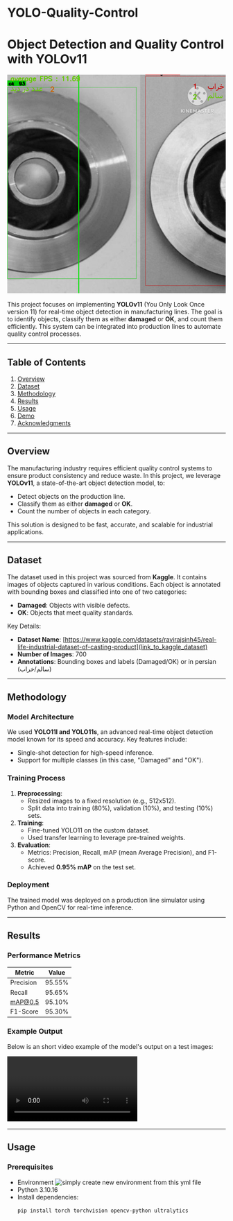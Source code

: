 # YOLO-Quality-Control
# Object Detection and Quality Control with YOLOv11

![Project Banner](https://github.com/erfan3940/YOLO-Quality-Control/blob/main/screenshots/screen.png)

This project focuses on implementing **YOLOv11** (You Only Look Once version 11) for real-time object detection in manufacturing lines. The goal is to identify objects, classify them as either **damaged** or **OK**, and count them efficiently. This system can be integrated into production lines to automate quality control processes.

---

## Table of Contents
1. [Overview](#overview)
2. [Dataset](#dataset)
3. [Methodology](#methodology)
4. [Results](#results)
5. [Usage](#usage)
6. [Demo](#demo)
7. [Acknowledgments](#acknowledgments)

---

## Overview

The manufacturing industry requires efficient quality control systems to ensure product consistency and reduce waste. In this project, we leverage **YOLOv11**, a state-of-the-art object detection model, to:

- Detect objects on the production line.
- Classify them as either **damaged** or **OK**.
- Count the number of objects in each category.

This solution is designed to be fast, accurate, and scalable for industrial applications.

---

## Dataset

The dataset used in this project was sourced from **Kaggle**. It contains images of objects captured in various conditions. Each object is annotated with bounding boxes and classified into one of two categories:
- **Damaged**: Objects with visible defects.
- **OK**: Objects that meet quality standards.

Key Details:
- **Dataset Name**: [https://www.kaggle.com/datasets/ravirajsinh45/real-life-industrial-dataset-of-casting-product](link_to_kaggle_dataset)
- **Number of Images**: 700
- **Annotations**: Bounding boxes and labels (Damaged/OK) or in persian (سالم/خراب)

---

## Methodology

### Model Architecture
We used **YOLO11l and YOLO11s**, an advanced real-time object detection model known for its speed and accuracy. Key features include:
- Single-shot detection for high-speed inference.
- Support for multiple classes (in this case, "Damaged" and "OK").

### Training Process
1. **Preprocessing**:
   - Resized images to a fixed resolution (e.g., 512x512).
   - Split data into training (80%), validation (10%), and testing (10%) sets.
2. **Training**:
   - Fine-tuned YOLO11 on the custom dataset.
   - Used transfer learning to leverage pre-trained weights.
3. **Evaluation**:
   - Metrics: Precision, Recall, mAP (mean Average Precision), and F1-score.
   - Achieved **0.95% mAP** on the test set.

### Deployment
The trained model was deployed on a production line simulator using Python and OpenCV for real-time inference.

---

## Results

### Performance Metrics
| Metric         | Value   |
|----------------|---------|
| Precision      | 95.55%  |
| Recall         | 95.65%  |
| mAP@0.5        | 95.10%  |
| F1-Score       | 95.30%  |

### Example Output
Below is an short video example of the model's output on a test images:

![download](https://github.com/erfan3940/YOLO-Quality-Control/blob/main/VideoRecorder/recorded1.avi)

---

## Usage

### Prerequisites
- Environment ![simply create new environment from this yml file](https://github.com/erfan3940/YOLO-Quality-Control/blob/main/YOLO_CUDA.yml)
- Python 3.10.16
- Install dependencies:
  ```bash
  pip install torch torchvision opencv-python ultralytics

